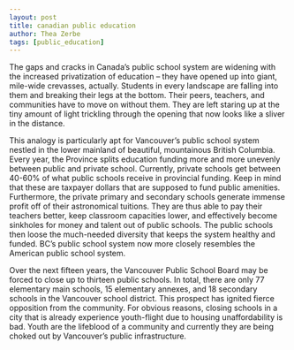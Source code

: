 ```yaml
---
layout: post
title: canadian public education
author: Thea Zerbe
tags: [public_education]
---
```

The gaps and cracks in Canada’s public school system are widening with the increased privatization of education – they have opened up into giant, mile-wide crevasses, actually. Students in every landscape are falling into them and breaking their legs at the bottom. Their peers, teachers, and communities have to move on without them. They are left staring up at the tiny amount of light trickling through the opening that now looks like a sliver in the distance.

This analogy is particularly apt for Vancouver’s public school system nestled in the lower mainland of beautiful, mountainous British Columbia. Every year, the Province splits education funding more and more unevenly between public and private school. Currently, private schools get between 40-60% of what public schools receive in provincial funding. Keep in mind that these are taxpayer dollars that are supposed to fund public amenities.
Furthermore, the private primary and secondary schools generate immense profit off of their astronomical tuitions. They are thus able to pay their teachers better, keep classroom capacities lower, and effectively become sinkholes for money and talent out of public schools. The public schools then loose the much-needed diversity that keeps the system healthy and funded. BC’s public school system now more closely resembles the American public school system.

Over the next fifteen years, the Vancouver Public School Board may be forced to close up to thirteen public schools. In total, there are only 77 elementary main schools, 15 elementary annexes, and 18 secondary schools in the Vancouver school district. This prospect has ignited fierce opposition from the community. For obvious reasons, closing schools in a city that is already experience youth-flight due to housing unaffordability is bad.
Youth are the lifeblood of a community and currently they are being choked out by Vancouver’s public infrastructure.
